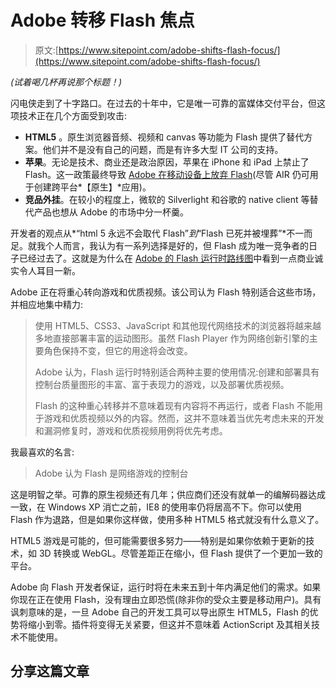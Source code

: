 # Adobe 转移 Flash 焦点

> 原文:[https://www.sitepoint.com/adobe-shifts-flash-focus/](https://www.sitepoint.com/adobe-shifts-flash-focus/)

*(试着喝几杯再说那个标题！)*

闪电侠走到了十字路口。在过去的十年中，它是唯一可靠的富媒体交付平台，但这项技术正在几个方面受到攻击:

*   **HTML5** 。原生浏览器音频、视频和 canvas 等功能为 Flash 提供了替代方案。他们并不是没有自己的问题，而是有许多大型 IT 公司的支持。
*   **苹果**。无论是技术、商业还是政治原因，苹果在 iPhone 和 iPad 上禁止了 Flash。这一政策最终导致 [Adobe 在移动设备上放弃 Flash](https://www.sitepoint.com/adobe-abandons-mobile-flash/)(尽管 AIR 仍可用于创建跨平台*【原生】*应用)。
*   **竞品外挂**。在较小的程度上，微软的 Silverlight 和谷歌的 native client 等替代产品也想从 Adobe 的市场中分一杯羹。

开发者的观点从*“html 5 永远不会取代 Flash”*到*“Flash 已死并被埋葬”*不一而足。就我个人而言，我认为有一系列选择是好的，但 Flash 成为唯一竞争者的日子已经过去了。这就是为什么在 [Adobe 的 Flash 运行时路线图](http://www.adobe.com/devnet/flashplatform/whitepapers/roadmap.html)中看到一点商业诚实令人耳目一新。

Adobe 正在将重心转向游戏和优质视频。该公司认为 Flash 特别适合这些市场，并相应地集中精力:

> 使用 HTML5、CSS3、JavaScript 和其他现代网络技术的浏览器将越来越多地直接部署丰富的运动图形。虽然 Flash Player 作为网络创新引擎的主要角色保持不变，但它的用途将会改变。
> 
> Adobe 认为，Flash 运行时特别适合两种主要的使用情况:创建和部署具有控制台质量图形的丰富、富于表现力的游戏，以及部署优质视频。
> 
> Flash 的这种重心转移并不意味着现有内容将不再运行，或者 Flash 不能用于游戏和优质视频以外的内容。然而，这并不意味着当优先考虑未来的开发和漏洞修复时，游戏和优质视频用例将优先考虑。

我最喜欢的名言:

> Adobe 认为 Flash 是网络游戏的控制台

这是明智之举。可靠的原生视频还有几年；供应商们还没有就单一的编解码器达成一致，在 Windows XP 消亡之前，IE8 的使用率仍将居高不下。你可以使用 Flash 作为退路，但是如果你这样做，使用多种 HTML5 格式就没有什么意义了。

HTML5 游戏是可能的，但可能需要很多努力——特别是如果你依赖于更新的技术，如 3D 转换或 WebGL。尽管差距正在缩小，但 Flash 提供了一个更加一致的平台。

Adobe 向 Flash 开发者保证，运行时将在未来五到十年内满足他们的需求。如果你现在正在使用 Flash，没有理由立即恐慌(除非你的受众主要是移动用户)。具有讽刺意味的是，一旦 Adobe 自己的开发工具可以导出原生 HTML5，Flash 的优势将缩小到零。插件将变得无关紧要，但这并不意味着 ActionScript 及其相关技术不能使用。

## 分享这篇文章